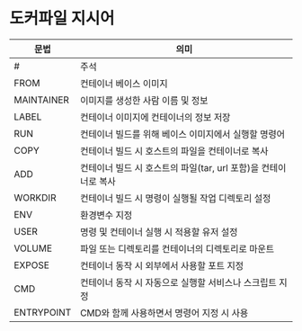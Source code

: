 # 도커파일 지시어
| 문법 | 의미 |
| ---- | ---- |
| # | 주석 |
| FROM |  컨테이너 베이스 이미지 |
| MAINTAINER | 이미지를 생성한 사람 이름 및 정보 |
| LABEL | 컨테이너 이미지에 컨테이너의 정보 저장 |
| RUN | 컨테이너 빌드를 위해 베이스 이미지에서 실행할 명령어 |
| COPY | 컨테이너 빌드 시 호스트의 파일을 컨테이너로 복사 |
| ADD | 컨테이너 빌드 시 호스트의 파일(tar, url 포함)을 컨테이너로 복사 |
| WORKDIR | 컨테이너 빌드 시 명령이 실행될 작업 디렉토리 설정 |
| ENV | 환경변수 지정 |
| USER | 명령 및 컨테이너 실행 시 적용할 유저 설정 |
| VOLUME | 파일 또는 디렉토리를 컨테이너의 디렉토리로 마운트 |
| EXPOSE | 컨테이너 동작 시 외부에서 사용할 포트 지정 |
| CMD | 컨테이너 동작 시 자동으로 실행할 서비스나 스크립트 지정 |
| ENTRYPOINT | CMD와 함께 사용하면서 명령어 지정 시 사용 |
